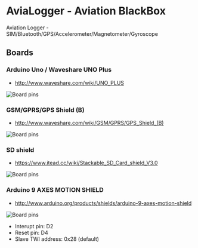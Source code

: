 # AviaLogger - Aviation BlackBox
Aviation Logger - SIM/Bluetooth/GPS/Accelerometer/Magnetometer/Gyroscope


## Boards
### Arduino Uno / Waveshare UNO Plus

* http://www.waveshare.com/wiki/UNO_PLUS

![Board pins](http://botland.com.pl/img/art/inne/04476_11.jpg)

### GSM/GPRS/GPS Shield (B)

* http://www.waveshare.com/wiki/GSM/GPRS/GPS_Shield_(B)

![Board pins](http://www.waveshare.com/img/devkit/accBoard/GSM-GPRS-GPS-Shield-B/GSM-GPRS-GPS-Shield-B-intro.jpg)

### SD shield

* https://www.itead.cc/wiki/Stackable_SD_Card_shield_V3.0

![Board pins](https://www.itead.cc/wiki/images/1/16/Stakable_SD_Card_shield_V3.0-1.jpg)

### Arduino 9 AXES MOTION SHIELD

* http://www.arduino.org/products/shields/arduino-9-axes-motion-shield

![Board pins](http://www.arduino.org/media/k2/galleries/100/A000070-Arduino-9-Axes-Motion-Shield-1front.jpg)

* Interupt pin: D2
* Reset pin: D4
* Slave TWI address: 0x28 (default)
